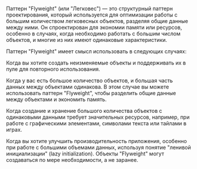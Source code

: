 Паттерн "Flyweight" (или "Легковес") — это структурный паттерн проектирования, 
который используется для оптимизации работы с большим количеством легковесных объектов,
разделяя общие данные между ними. Он спроектирован для экономии памяти или ресурсов, 
особенно в случаях, когда необходимо работать с большим числом объектов, 
и многие из них имеют одинаковые характеристики.


Паттерн "Flyweight" имеет смысл использовать в следующих случаях:

Когда вы хотите создать неизменяемые объекты и поддерживать их в пуле для повторного использования.

Когда у вас есть большое количество объектов, и большая часть данных между объектами одинакова. 
В этом случае вы можете использовать паттерн "Flyweight", чтобы разделить общие данные
между объектами и экономить память.

Когда создание и хранение большого количества объектов с одинаковыми данными требует значительных ресурсов,
например, при работе с графическими элементами, символами текста или тайлами в играх.

Когда вы хотите улучшить производительность приложения, особенно при работе с большими объемами данных,
используя понятие "ленивой инициализации" (lazy initialization). 
Объекты "Flyweight" могут создаваться по мере необходимости, а не заранее.

